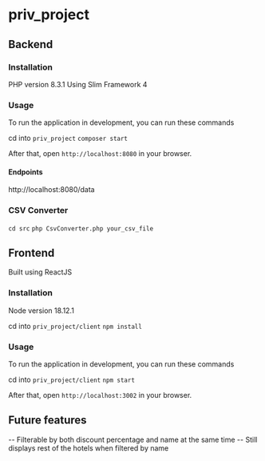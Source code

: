 # priv_project

## Backend

### Installation 
PHP version 8.3.1
Using Slim Framework 4


### Usage 
To run the application in development, you can run these commands 

cd into `priv_project`
`composer start`

After that, open `http://localhost:8080` in your browser.

#### Endpoints
http://localhost:8080/data

### CSV Converter
`cd src` `php CsvConverter.php your_csv_file`

## Frontend
Built using ReactJS

### Installation
Node version 18.12.1

cd into `priv_project/client` 
`npm install`


### Usage 

To run the application in development, you can run these commands 

cd into `priv_project/client`
```npm start```

After that, open `http://localhost:3002` in your browser.


## Future features
-- Filterable by both discount percentage and name at the same time
-- Still displays rest of the hotels when filtered by name 

